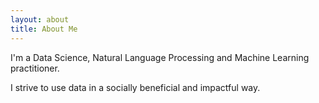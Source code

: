 ```yaml
---
layout: about 
title: About Me
---
```




I'm a Data Science, Natural Language Processing and Machine Learning practitioner.

I strive to use data in a socially beneficial and impactful way.


